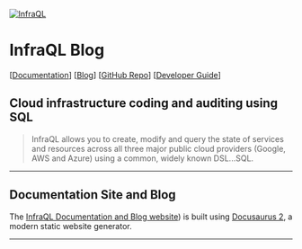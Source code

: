 [![InfraQL](https://docs.infraql.io/img/infraql-banner.png)](https://infraql.io/)  

# InfraQL Blog

[[Documentation](https://docs.infraql.io/)]  [[Blog](https://docs.infraql.io/blog/welcome)] [[GitHub Repo](https://github.com/infraql/infraql)] [[Developer Guide](https://github.com/infraql/infraql/blob/develop/developer_guide.md)]

## Cloud infrastructure coding and auditing using SQL

> InfraQL allows you to create, modify and query the state of services and resources across all three major public cloud providers (Google, AWS and Azure) using a common, widely known DSL...SQL.

----
## Documentation Site and Blog  

The [InfraQL Documentation and Blog website](https://docs.infraql.io/)) is built using [Docusaurus 2](https://docusaurus.io/), a modern static website generator.

----
